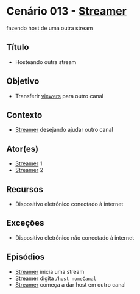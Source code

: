 # Cenário 013 - [Streamer](https://github.com/gabrielziegler3/Requisitos-2018-1/wiki/L%C3%A9xico-Streamer)
 fazendo host de uma outra stream

## Título
* Hosteando outra stream
	
## Objetivo
* Transferir [viewers](https://github.com/gabrielziegler3/Requisitos-2018-1/wiki/Viewer) para outro canal

## Contexto
* [Streamer](https://github.com/gabrielziegler3/Requisitos-2018-1/wiki/L%C3%A9xico-Streamer)
 desejando ajudar outro canal

## Ator(es)
* [Streamer](https://github.com/gabrielziegler3/Requisitos-2018-1/wiki/L%C3%A9xico-Streamer)
 1
* [Streamer](https://github.com/gabrielziegler3/Requisitos-2018-1/wiki/L%C3%A9xico-Streamer)
 2

## Recursos
* Dispositivo eletrônico conectado à internet

## Exceções
* Dispositivo eletrônico não conectado à internet

## Episódios
* [Streamer](https://github.com/gabrielziegler3/Requisitos-2018-1/wiki/L%C3%A9xico-Streamer)
 inicia uma stream
* [Streamer](https://github.com/gabrielziegler3/Requisitos-2018-1/wiki/L%C3%A9xico-Streamer)
 digita ```/host nomeCanal```
* [Streamer](https://github.com/gabrielziegler3/Requisitos-2018-1/wiki/L%C3%A9xico-Streamer)
 começa a dar host em outro canal
